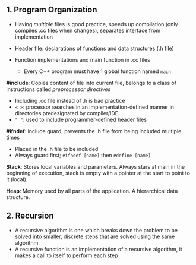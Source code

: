 ## 1. Program Organization
- Having *multiple* files is good practice, speeds up compilation (only compiles .cc files when changes), separates interface from implementation

- Header file: declarations of functions and data structures (.h file)
- Function implementations and main function in .cc files
	- Every C++ program must have 1 global function named ```main```

**#include**: Copies content of file into current file, belongs to a class of instructions called *preprocessor directives*
- Including .cc file instead of .h is bad practice
- ```< >```: processor searches in an implementation-defined manner in directories predesignated by compiler/IDE
- ```" "```: used to include programmer-defined header files

**#ifndef**: include guard; prevents the .h file from being included multiple times
- Placed in the .h file to be included
- Always guard first; ```#ifndef [name]``` then ```#define [name]```

**Stack**: Stores local variables and parameters. Always stars at main in the beginning of execution, stack is empty with a pointer at the start to point to it (local).

**Heap**: Memory used by all parts of the application. A hierarchical data structure.

## 2. Recursion
- A recursive algorithm is one which breaks down the problem to be solved into smaller, discrete steps that are solved using the same algorithm
- A recursive function is an implementation of a recursive algorithm, it makes a call to itself to perform each step
